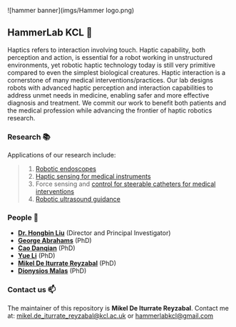 ![hammer banner](imgs/Hammer logo.png)

## HammerLab KCL :hammer:

Haptics refers to interaction involving touch. Haptic capability, both perception and action, is essential for a robot working in unstructured environments, yet robotic haptic technology today is still very primitive compared to even the simplest biological creatures. Haptic interaction is a cornerstone of many medical interventions/practices. Our lab designs robots with advanced haptic perception and interaction capabilities to address unmet needs in medicine, enabling safer and more effective diagnosis and treatment. We commit our work to benefit both patients and the medical profession while advancing the frontier of haptic robotics research.

### Research :books:
Applications of our research include:
> 1. [Robotic endoscopes](https://kclhammerlab.com/2018/research/soft-self-propelled-endoscopic-robot/)
> 1. [Haptic sensing for medical instruments](https://kclhammerlab.com/category/research/force-and-tactile-sensing/)
> 1. Force sensing and [control for steerable catheters for medical interventions](https://kclhammerlab.com/2018/research/robotic-catheter-for-cardiac-ablation/)
> 1. [Robotic ultrasound guidance](kclhammerlab.com/2018/research/ultrasound-imaging-using-parallel-soft-robotic-end-effector/)

### People :busts_in_silhouette:

* [**Dr. Hongbin Liu**](kclhammerlab.com/people/hongbin-liu/) (Director and Principal Investigator) 
* [**George Abrahams**](https://kclhammerlab.com/people/george-abrahams/) (PhD)
* [**Cao Danqian**](https://kclhammerlab.com/people/danqian-cao/) (PhD)
* [**Yue Li**](https://kclhammerlab.com/yue-li/) (PhD)
* [**Mikel De Iturrate Reyzabal**](https://kclhammerlab.com/people/mikel-de-iturrate-reyzabal-2/) (PhD)
* [**Dionysios Malas**](https://kclhammerlab.com/dionysios-malas/) (PhD)

### Contact us :mailbox:

The maintainer of this repository is **Mikel De Iturrate Reyzabal**. Contact me at: <mikel.de_iturrate_reyzabal@kcl.ac.uk> or <hammerlabkcl@gmail.com>
